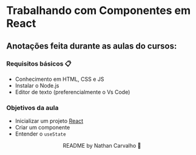 # Trabalhando com Componentes em React

## Anotações feita durante as aulas do cursos:

### Requisitos básicos 📋

- Conhecimento em HTML, CSS e JS
- Instalar o Node.js
- Editor de texto (preferencialmente o Vs Code)

### Objetivos da aula

- Inicializar um projeto [React](https://github.com/CarvalhoNathan/ReactJS/tree/main/Components/react-dio)
- Criar um componente
- Entender o `useState`

<p align="center">
  README by Nathan Carvalho 🚀</b>
  <br>
</p>
